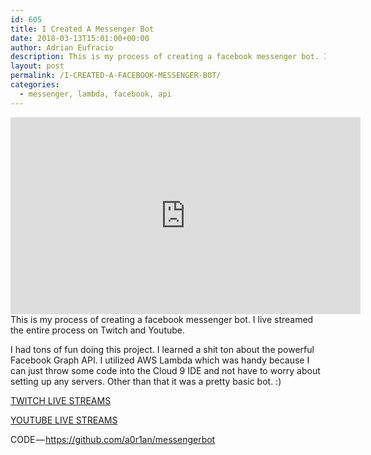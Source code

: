 ```yaml
---
id: 605
title: I Created A Messenger Bot
date: 2018-03-13T15:01:00+00:00
author: Adrian Eufracio
description: This is my process of creating a facebook messenger bot. I live streamed the entire process on Twitch and Youtube.
layout: post
permalink: /I-CREATED-A-FACEBOOK-MESSENGER-BOT/
categories:
  - messenger, lambda, facebook, api
---
```


<iframe width="560" height="315" src="https://www.youtube.com/embed/70neKBf40ho" frameborder="0" allow="autoplay; encrypted-media" allowfullscreen></iframe>

<br />
This is my process of creating a facebook messenger bot. I live streamed the entire process on Twitch and Youtube.

I had tons of fun doing this project. I learned a shit ton about the powerful Facebook Graph API. I utilized AWS Lambda which was handy because I can just throw some code into the Cloud 9 IDE and not have to worry about setting up any servers. Other than that it was a pretty basic bot. :)


[TWITCH LIVE STREAMS](twitch.tv/eufracio/)

[YOUTUBE LIVE STREAMS](https://www.youtube.com/channel/UCEXc49__z8-6zAujyBZLGsQ)


CODE — https://github.com/a0r1an/messengerbot